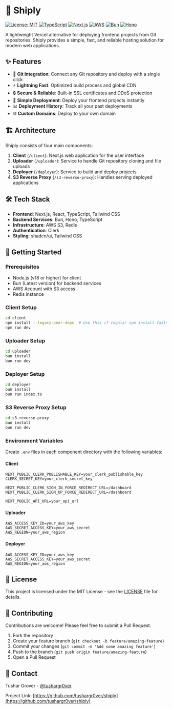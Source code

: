 # 🚀 Shiply

[![License: MIT](https://img.shields.io/badge/License-MIT-yellow.svg)](https://opensource.org/licenses/MIT)
[![TypeScript](https://img.shields.io/badge/TypeScript-007ACC?style=flat&logo=typescript&logoColor=white)](https://www.typescriptlang.org/)
[![Next.js](https://img.shields.io/badge/Next.js-000000?style=flat&logo=next.js&logoColor=white)](https://nextjs.org/)
[![AWS](https://img.shields.io/badge/AWS-232F3E?style=flat&logo=amazon-aws&logoColor=white)](https://aws.amazon.com/)
[![Bun](https://img.shields.io/badge/Bun-000000?style=flat&logo=bun&logoColor=white)](https://bun.sh/)
[![Hono](https://img.shields.io/badge/Hono-000000?style=flat&logo=hono&logoColor=white)](https://hono.dev/)

A lightweight Vercel alternative for deploying frontend projects from Git repositories. Shiply provides a simple, fast, and reliable hosting solution for modern web applications.

## ✨ Features

- 🔄 **Git Integration**: Connect any Git repository and deploy with a single click
- ⚡ **Lightning Fast**: Optimized build process and global CDN
- 🔒 **Secure & Reliable**: Built-in SSL certificates and DDoS protection
- 🎯 **Simple Deployment**: Deploy your frontend projects instantly
- 📊 **Deployment History**: Track all your past deployments
- 🌐 **Custom Domains**: Deploy to your own domain

## 🏗️ Architecture

Shiply consists of four main components:

1. **Client** (`/client`): Next.js web application for the user interface
2. **Uploader** (`/uploader`): Service to handle Git repository cloning and file uploads
3. **Deployer** (`/deployer`): Service to build and deploy projects
4. **S3 Reverse Proxy** (`/s3-reverse-proxy`): Handles serving deployed applications

## 🛠️ Tech Stack

- **Frontend**: Next.js, React, TypeScript, Tailwind CSS
- **Backend Services**: Bun, Hono, TypeScript
- **Infrastructure**: AWS S3, Redis
- **Authentication**: Clerk
- **Styling**: shadcn/ui, Tailwind CSS

## 🚀 Getting Started

### Prerequisites

- Node.js (v18 or higher) for client
- Bun (Latest version) for backend services
- AWS Account with S3 access
- Redis instance

### Client Setup

```bash
cd client
npm install --legacy-peer-deps  # Use this if regular npm install fails
npm run dev
```

### Uploader Setup

```bash
cd uploader
bun install
bun run dev
```

### Deployer Setup

```bash
cd deployer
bun install
bun run index.ts
```

### S3 Reverse Proxy Setup

```bash
cd s3-reverse-proxy
bun install
bun run dev
```

### Environment Variables

Create `.env` files in each component directory with the following variables:

#### Client

```
NEXT_PUBLIC_CLERK_PUBLISHABLE_KEY=your_clerk_publishable_key
CLERK_SECRET_KEY=your_clerk_secret_key

NEXT_PUBLIC_CLERK_SIGN_IN_FORCE_REDIRECT_URL=/dashboard
NEXT_PUBLIC_CLERK_SIGN_UP_FORCE_REDIRECT_URL=/dashboard

NEXT_PUBLIC_API_URL=your_api_url
```

#### Uploader

```
AWS_ACCESS_KEY_ID=your_aws_key
AWS_SECRET_ACCESS_KEY=your_aws_secret
AWS_REGION=your_aws_region
```

#### Deployer

```
AWS_ACCESS_KEY_ID=your_aws_key
AWS_SECRET_ACCESS_KEY=your_aws_secret
AWS_REGION=your_aws_region
```

## 📝 License

This project is licensed under the MIT License - see the [LICENSE](LICENSE) file for details.

## 🤝 Contributing

Contributions are welcome! Please feel free to submit a Pull Request.

1. Fork the repository
2. Create your feature branch (`git checkout -b feature/amazing-feature`)
3. Commit your changes (`git commit -m 'Add some amazing feature'`)
4. Push to the branch (`git push origin feature/amazing-feature`)
5. Open a Pull Request

## 📧 Contact

Tushar Grover - [@tushargr0ver](https://github.com/tushargr0ver)

Project Link: [https://github.com/tushargr0ver/shiply](https://github.com/tushargr0ver/shiply)
